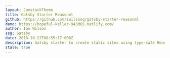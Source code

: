 ```yaml
---
layout: JamstackTheme
title: Gatsby Starter Reasonml
github: https://github.com/iwilsonq/gatsby-starter-reasonml
demo: https://hopeful-keller-943d65.netlify.com/
author: Ian Wilson
ssg: Gatsby
date: 2018-10-22T08:55:17.000Z
description: Gatsby starter to create static sites using type-safe ReasonML
stale: true
---
```

